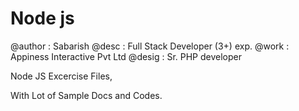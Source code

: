 # Node js

@author : Sabarish
@desc   : Full Stack Developer (3+) exp. 
@work   : Appiness Interactive Pvt Ltd
@desig  : Sr. PHP developer

Node JS Excercise Files,

With Lot of Sample Docs and Codes.

